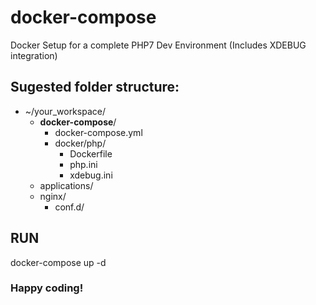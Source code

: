 # docker-compose
Docker Setup for a complete PHP7 Dev Environment (Includes XDEBUG integration)


## Sugested folder structure: 

- ~/your_workspace/
  - **docker-compose**/
    - docker-compose.yml
    - docker/php/
      - Dockerfile
      - php.ini
      - xdebug.ini
  - applications/
  - nginx/
    - conf.d/
  

## RUN
docker-compose up -d


### Happy coding!
